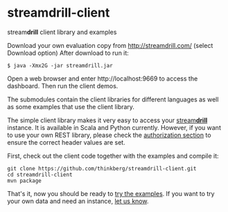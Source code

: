 streamdrill-client
==================

stream<b>drill</b> client library and examples

Download your own evaluation copy from http://streamdrill.com/ (select Download option)
After download to run it:

    $ java -Xmx2G -jar streamdrill.jar

Open a web browser and enter http://localhost:9669 to access the dashboard. Then run the client demos.

The submodules contain the client libraries for different languages as well as some examples that use the client library.

The simple client library makes it very easy to access your [stream<b>drill</b>](http://streamdrill.com) instance.
It is available in Scala and Python currently. However, if you want to use your own REST library, please check
the [authorization section](http://demo.streamdrill.com/docs/?p=api#auth) to ensure the correct header values are set.

First, check out the client code together with the examples and compile it:

    git clone https://github.com/thinkberg/streamdrill-client.git
    cd streamdrill-client
    mvn package

That's it, now you should be ready to [try the examples](http://demo.streamdrill.com/docs/?p=examples).
If you want to try your own data and need an instance, [let us know](http://streamdrill.com/register/).

